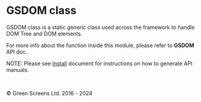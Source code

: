 # GSDOM class
 
GSDOM class is a static generic class used across the framework to handle DOM Tree and DOM elements.
 
For more info about the function inside this module, please refer to **GSDOM** API doc.
 
NOTE: Please see [Install](../install.md) document for instructions on how to generate API manuals.


<br>

&copy; Green Screens Ltd. 2016 - 2024
